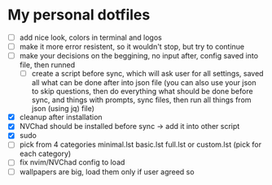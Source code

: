 # My personal dotfiles

- [ ] add nice look, colors in terminal and logos
- [ ] make it more error resistent, so it wouldn't stop, but try to continue
- [ ] make your decisions on the beggining, no input after, config saved into file, then runned
    - [ ] create a script before sync, which will ask user for all settings, saved all what can be done after into json file (you can also use your json to skip questions, then do everything what should be done before sync, and things with prompts, sync files, then run all things from json (using jq) file)
- [x] cleanup after installation
- [x] NVChad should be installed before sync -> add it into other script
- [x] sudo
- [ ] pick from 4 categories minimal.lst basic.lst full.lst or custom.lst (pick for each category)
- [ ] fix nvim/NVChad config to load
- [ ] wallpapers are big, load them only if user agreed so

